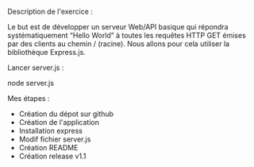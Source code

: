 Description de l'exercice :

Le but est de développer un serveur Web/API basique qui répondra systématiquement “Hello World” à toutes les requêtes HTTP GET émises par des clients au chemin / (racine). Nous allons pour cela utiliser la bibliothèque Express.js.

Lancer server.js :

node server.js

Mes étapes :

- Création du dépot sur github
- Création de l'application 
- Installation express
-  Modif fichier server.js
- Création README
- Création release v1.1

